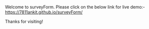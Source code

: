 Welcome to surveyForm.
Please click on the below link for live demo:-
https://7811ankit.github.io/surveyForm/

Thanks for visiting!